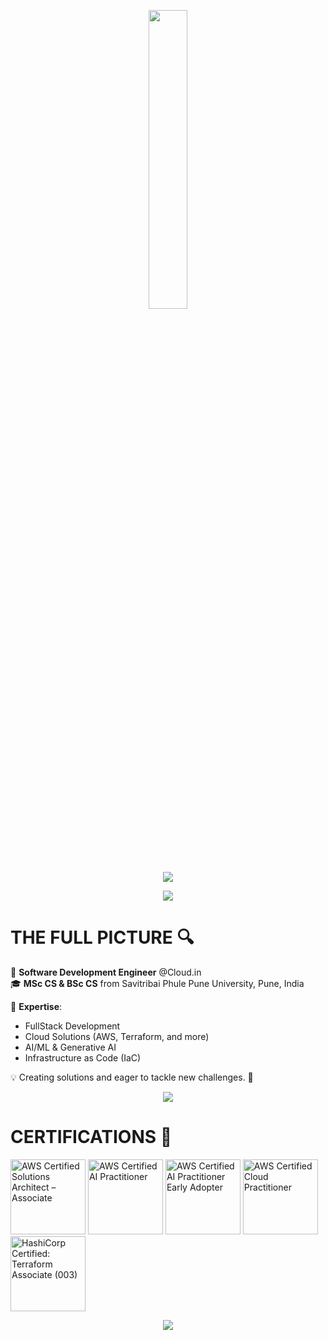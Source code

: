 <p align="center"><img src="animation.gif" width="35%"></p>

<p align="center"> 
  <img src="https://readme-typing-svg.herokuapp.com?font=Architects+Daughter&center=true&vCenter=true&duration=3000&color=%2338C2FF&size=40&height=200&width=800&lines=Hey,+I'm+Atharva+Jagtap+%3C3;Software+Development+Engineer;Welcome+to+my+profile!"> 
</p>
<p align="center">
  <img src="https://user-images.githubusercontent.com/73097560/115834477-dbab4500-a447-11eb-908a-139a6edaec5c.gif">             
<br>

<h1 align="left"><strong>THE FULL PICTURE</strong> 🔍</h1>

🚀 **Software Development Engineer** @Cloud.in  
🎓 **MSc CS & BSc CS** from Savitribai Phule Pune University, Pune, India  

🔧 **Expertise**:  
- FullStack Development  
- Cloud Solutions (AWS, Terraform, and more)  
- AI/ML & Generative AI  
- Infrastructure as Code (IaC) 

💡 Creating solutions and eager to tackle new challenges. 🌱
<br>
<p align="center">
  <img src="https://user-images.githubusercontent.com/73097560/115834477-dbab4500-a447-11eb-908a-139a6edaec5c.gif">             
</p>


<h1 align="left"><strong>CERTIFICATIONS</strong> 📜</h1>

<p align="left">
  <img class="share-ui__badge-image" src="https://images.credly.com/size/220x220/images/0e284c3f-5164-4b21-8660-0d84737941bc/image.png" alt="AWS Certified Solutions Architect – Associate" width="120" height="120">
  <img src="https://images.credly.com/size/680x680/images/4d4693bb-530e-4bca-9327-de07f3aa2348/image.png" alt="AWS Certified AI Practitioner" width="120" height="120"/>
  <img src="https://images.credly.com/size/680x680/images/834f2c8d-2d2c-4ce7-9580-02a351c31626/image.png" alt="AWS Certified AI Practitioner Early Adopter" width="120" height="120"/>
  <img src="https://images.credly.com/images/00634f82-b07f-4bbd-a6bb-53de397fc3a6/image.png" alt="AWS Certified Cloud Practitioner" width="120" height="120"/>
  <img src="https://images.credly.com/images/ed4be915-68f8-428a-b332-40ded9084ee5/blob" alt="HashiCorp Certified: Terraform Associate (003)" width="120" height="120"/>
</p>


<p align="center">
  <img src="https://user-images.githubusercontent.com/73097560/115834477-dbab4500-a447-11eb-908a-139a6edaec5c.gif">             
</p>
